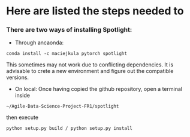 # Here are listed the steps needed to 

### There are two ways of installing Spotlight:

- Through ancaonda:
```
conda install -c maciejkula pytorch spotlight
```
This sometimes may not work due to conflicting dependencies. It is advisable to crete a new environment and figure out the compatible versions. 

- On local: 
Once having copied the github repository, open a terminal inside
```
~/Agile-Data-Science-Project-FR1/spotlight
```
then execute
```
python setup.py build / python setup.py install
```		


